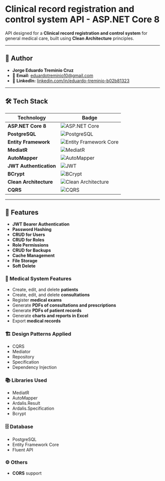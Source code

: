 # Clinical record registration and control system API - ASP.NET Core 8

API designed for a **Clinical record registration and control system** for general medical care, built using **Clean Architecture** principles.

---

## 👤 Author
- **Jorge Eduardo Treminio Cruz**
- 📧 **Email:** [eduardotreminio10@gmail.com](mailto:eduardotreminio10@gmail.com)  
- 🔗 **LinkedIn:** [linkedin.com/in/eduardo-treminio-b02b81323](https://www.linkedin.com/in/eduardo-treminio-b02b81323/)

---

## 🛠️ Tech Stack

| Technology            | Badge                                                                                                                                     |
|-----------------------|-------------------------------------------------------------------------------------------------------------------------------------------|
| **ASP.NET Core 8**    | ![ASP.NET Core](https://img.shields.io/badge/ASP.NET%20Core-512BD4?style=for-the-badge&logo=dotnet&logoColor=white)                       |
| **PostgreSQL**        | ![PostgreSQL](https://img.shields.io/badge/PostgreSQL-336791?style=for-the-badge&logo=postgresql&logoColor=white)                         |
| **Entity Framework**  | ![Entity Framework Core](https://img.shields.io/badge/Entity%20Framework%20Core-512BD4?style=for-the-badge&logo=nuget&logoColor=white)    |
| **MediatR**           | ![MediatR](https://img.shields.io/badge/MediatR-FF6C37?style=for-the-badge&logo=nuget&logoColor=white)                                    |
| **AutoMapper**        | ![AutoMapper](https://img.shields.io/badge/AutoMapper-FF5733?style=for-the-badge&logo=nuget&logoColor=white)                              |
| **JWT Authentication**| ![JWT](https://img.shields.io/badge/JWT-000000?style=for-the-badge&logo=jsonwebtokens&logoColor=white)                                    |
| **BCrypt**            | ![BCrypt](https://img.shields.io/badge/BCrypt-00BFFF?style=for-the-badge&logo=nuget&logoColor=white)                                      |
| **Clean Architecture**| ![Clean Architecture](https://img.shields.io/badge/Clean%20Architecture-4CAF50?style=for-the-badge&logo=archlinux&logoColor=white)        |
| **CQRS**              | ![CQRS](https://img.shields.io/badge/CQRS-FF9800?style=for-the-badge&logo=databricks&logoColor=white)                                     |


---

## 🚀 Features

- **JWT Bearer Authentication**
- **Password Hashing**
- **CRUD for Users**
- **CRUD for Roles**
- **Role Permissions**
- **CRUD for Backups** 
- **Cache Management** 
- **File Storage**
- **Soft Delete**

### 🏥 Medical System Features

- Create, edit, and delete **patients**  
- Create, edit, and delete **consultations**  
- Register **medical exams**  
- Generate **PDFs of consultations and prescriptions**  
- Generate **PDFs of patient records**  
- Generate **charts and reports in Excel**  
- Export **medical records** 

### 🏗 Design Patterns Applied

- CQRS  
- Mediator  
- Repository  
- Specification  
- Dependency Injection  

### 📚 Libraries Used

- MediatR  
- AutoMapper  
- Ardalis.Result  
- Ardalis.Specification  
- Bcrypt  

### 🗄 Database

- PostgreSQL  
- Entity Framework Core  
- Fluent API  

### ⚙️ Others

- **CORS** support
